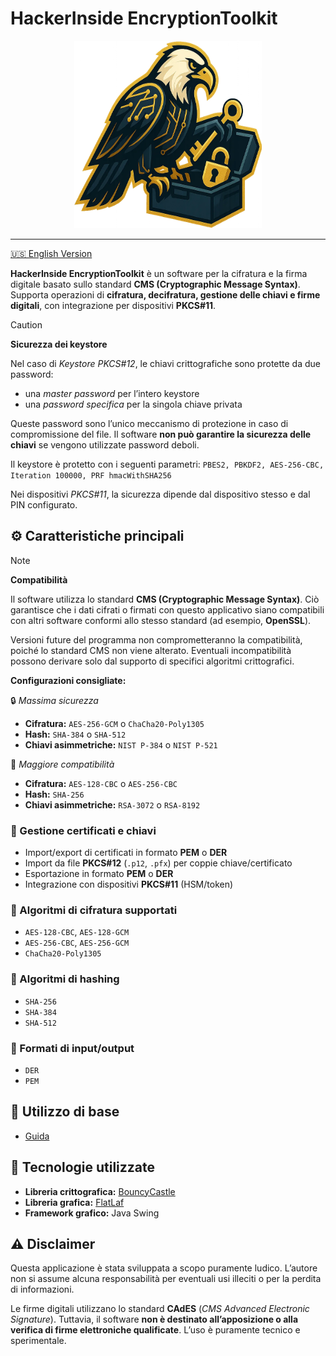 # HackerInside EncryptionToolkit
<p align="center">
<img src="resources/it/hackerinside/etk/GUI/icons/app_icon.png" width="300" height="300"/>
</p>

---
[🇺🇸 English Version](README-en.md)

**HackerInside EncryptionToolkit** è un software per la cifratura e la firma digitale basato sullo standard **CMS (Cryptographic Message Syntax)**.
Supporta operazioni di **cifratura, decifratura, gestione delle chiavi e firme digitali**, con integrazione per dispositivi **PKCS#11**.


> [!CAUTION]
> **Sicurezza dei keystore**
>
> Nel caso di *Keystore PKCS#12*, le chiavi crittografiche sono protette da due password:
>
> - una *master password* per l’intero keystore
> - una *password specifica* per la singola chiave privata
>
> Queste password sono l’unico meccanismo di protezione in caso di compromissione del file.
> Il software **non può garantire la sicurezza delle chiavi** se vengono utilizzate password deboli.
>
> Il keystore è protetto con i seguenti parametri:
`PBES2, PBKDF2, AES-256-CBC, Iteration 100000, PRF hmacWithSHA256`
>
> Nei dispositivi *PKCS#11*, la sicurezza dipende dal dispositivo stesso e dal PIN configurato.

## ⚙️ Caratteristiche principali
> [!NOTE]
> **Compatibilità**
>
> Il software utilizza lo standard **CMS (Cryptographic Message Syntax)**.
> Ciò garantisce che i dati cifrati o firmati con questo applicativo siano compatibili con altri software conformi allo stesso standard (ad esempio, **OpenSSL**).
>
> Versioni future del programma non comprometteranno la compatibilità, poiché lo standard CMS non viene alterato.
> Eventuali incompatibilità possono derivare solo dal supporto di specifici algoritmi crittografici.
>
> **Configurazioni consigliate:**
>
> 🔒 *Massima sicurezza*
>
> - **Cifratura:** `AES-256-GCM` o `ChaCha20-Poly1305`
> - **Hash:** `SHA-384` o `SHA-512`
> - **Chiavi asimmetriche:** `NIST P-384` o `NIST P-521`
>
> 🔄 *Maggiore compatibilità*
>
> - **Cifratura:** `AES-128-CBC` o `AES-256-CBC`
> - **Hash:** `SHA-256`
> - **Chiavi asimmetriche:** `RSA-3072` o `RSA-8192`

### 🔑 Gestione certificati e chiavi
- Import/export di certificati in formato **PEM** o **DER**
- Import da file **PKCS#12** (`.p12`, `.pfx`) per coppie chiave/certificato
- Esportazione in formato **PEM** o **DER**
- Integrazione con dispositivi **PKCS#11** (HSM/token)

### 🔐 Algoritmi di cifratura supportati
- `AES-128-CBC`, `AES-128-GCM`
- `AES-256-CBC`, `AES-256-GCM`
- `ChaCha20-Poly1305`

### 🧮 Algoritmi di hashing
- `SHA-256`
- `SHA-384`
- `SHA-512`

### 📁 Formati di input/output
- `DER`
- `PEM`



## 🧭 Utilizzo di base
- [Guida](USAGE.md)


## 🧰 Tecnologie utilizzate

- **Libreria crittografica:** [BouncyCastle](https://www.bouncycastle.org/)
- **Libreria grafica:** [FlatLaf](https://www.formdev.com/flatlaf/)
- **Framework grafico:** Java Swing

## ⚠️ Disclaimer
Questa applicazione è stata sviluppata a scopo puramente ludico. L’autore non si assume alcuna responsabilità per eventuali usi illeciti o per la perdita di informazioni. 

Le firme digitali utilizzano lo standard **CAdES** (*CMS Advanced Electronic Signature*). Tuttavia, il software **non è destinato all’apposizione o alla verifica di firme elettroniche qualificate**. L’uso è puramente tecnico e sperimentale.
